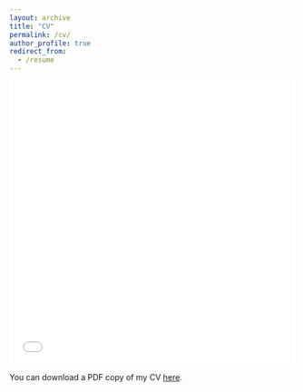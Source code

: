 ```yaml
---
layout: archive
title: "CV"
permalink: /cv/
author_profile: true
redirect_from:
  - /resume
---
```


<iframe src="/files/pdf/zago_cv.pdf" width="100%" height="500" frameborder="no" border="0" marginwidth="0" marginheight="0"></iframe>

You can download a PDF copy of my CV [here](/files/pdf/zago_cv.pdf).

